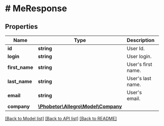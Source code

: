 # # MeResponse

## Properties

Name | Type | Description | Notes
------------ | ------------- | ------------- | -------------
**id** | **string** | User Id. | [optional]
**login** | **string** | User login. | [optional]
**first_name** | **string** | User&#39;s first name. | [optional]
**last_name** | **string** | User&#39;s last name. | [optional]
**email** | **string** | User&#39;s email. | [optional]
**company** | [**\Phobetor\Allegro\Model\Company**](Company.md) |  | [optional]

[[Back to Model list]](../../README.md#models) [[Back to API list]](../../README.md#endpoints) [[Back to README]](../../README.md)
